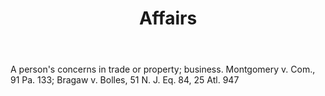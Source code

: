 ---
title: Affairs
letter: A
permalink: "/definitions/bld-affairs.html"
body: A person's concerns in trade or property; business. Montgomery v. Com., 91 Pa.
  133; Bragaw v. Bolles, 51 N. J. Eq. 84, 25 Atl. 947
published_at: '2018-07-07'
source: Black's Law Dictionary 2nd Ed (1910)
layout: post
---